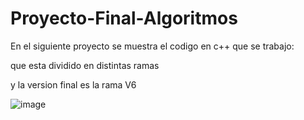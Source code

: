 # Proyecto-Final-Algoritmos

En el siguiente proyecto se muestra el codigo en c++ que se trabajo: 

que esta dividido en distintas ramas

y la version final es la rama V6


![image](https://github.com/mafer204422/Proyecto-Final-Algoritmos/assets/148838821/77bcb229-795f-4068-b203-6d56f498437a)

